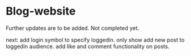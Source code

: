 # Blog-website
Further updates are to be added. 
Not completed yet.

next: add login symbol to specify loggedin.
      only show add new post to loggedin audience.
      add like and comment functionality on posts.
